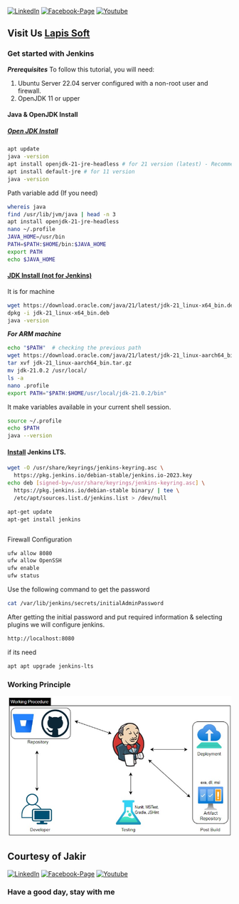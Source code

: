 [![LinkedIn][linkedin-shield-lapissoft]][linkedin-url-lapissoft]
[![Facebook-Page][facebook-shield-lapissoft]][facebook-url-lapissoft]
[![Youtube][youtube-shield-lapissoft]][youtube-url-lapissoft]

## Visit Us [Lapis Soft](http://www.lapissoft.com)

### Get started with Jenkins

***Prerequisites***
To follow this tutorial, you will need:
1. Ubuntu Server 22.04 server configured with a non-root user and firewall.
2. OpenJDK 11 or upper

#### Java & OpenJDK Install
##### [Open JDK Install](https://openjdk.org)

```bash
apt update
java -version
apt install openjdk-21-jre-headless # for 21 version (latest) - Recommended
apt install default-jre # for 11 version
java -version
```
Path variable add (If you need)
```bash
whereis java
find /usr/lib/jvm/java | head -n 3
apt install openjdk-21-jre-headless
nano ~/.profile
JAVA_HOME=/usr/bin
PATH=$PATH:$HOME/bin:$JAVA_HOME
export PATH
echo $JAVA_HOME
```

#### [JDK Install (not for Jenkins)](https://www.oracle.com/java/technologies/downloads/)
It is for  machine
```bash
wget https://download.oracle.com/java/21/latest/jdk-21_linux-x64_bin.deb
dpkg -i jdk-21_linux-x64_bin.deb
java -version
```

***For ARM machine*** 

```bash
echo "$PATH"  # checking the previous path
wget https://download.oracle.com/java/21/latest/jdk-21_linux-aarch64_bin.tar.gz
tar xvf jdk-21_linux-aarch64_bin.tar.gz
mv jdk-21.0.2 /usr/local/
ls -a
nano .profile
export PATH="$PATH:$HOME/usr/local/jdk-21.0.2/bin"
```

It make variables available in your current shell session.

```bash
source ~/.profile
echo $PATH
java --version
```

#### [Install](https://www.jenkins.io/doc/book/installing/linux/) Jenkins LTS.
```bash
wget -O /usr/share/keyrings/jenkins-keyring.asc \
  https://pkg.jenkins.io/debian-stable/jenkins.io-2023.key
echo deb [signed-by=/usr/share/keyrings/jenkins-keyring.asc] \
  https://pkg.jenkins.io/debian-stable binary/ | tee \
  /etc/apt/sources.list.d/jenkins.list > /dev/null
```
```bash
apt-get update
apt-get install jenkins
```
```bash

```
Firewall Configuration
```bash
ufw allow 8080
ufw allow OpenSSH
ufw enable
ufw status
```

Use the following command to get the password
```bash
cat /var/lib/jenkins/secrets/initialAdminPassword
```
After getting the initial password and put required information & selecting plugins we will configure jenkins.
```bash
http://localhost:8080
```
if its need
```bash
apt apt upgrade jenkins-lts
```

### Working Principle

![Working Principle](./img/working-principle.png)

## Courtesy of Jakir

[![LinkedIn][linkedin-shield-jakir]][linkedin-url-jakir]
[![Facebook-Page][facebook-shield-jakir]][facebook-url-jakir]
[![Youtube][youtube-shield-jakir]][youtube-url-jakir]

### Have a good day, stay with me
<!-- Personal profile -->

[linkedin-shield-jakir]: https://img.shields.io/badge/linkedin-%230077B5.svg?style=for-the-badge&logo=linkedin&logoColor=white
[linkedin-url-jakir]: https://www.linkedin.com/in/jakir-ruet/
[facebook-shield-jakir]: https://img.shields.io/badge/Facebook-%231877F2.svg?style=for-the-badge&logo=Facebook&logoColor=white
[facebook-url-jakir]: https://www.facebook.com/jakir-ruet/
[youtube-shield-jakir]: https://img.shields.io/badge/YouTube-%23FF0000.svg?style=for-the-badge&logo=YouTube&logoColor=white
[youtube-url-jakir]: https://www.youtube.com/@mjakaria-ruet/featured

<!-- Company profile -->

[linkedin-shield-lapissoft]: https://img.shields.io/badge/linkedin-%230077B5.svg?style=for-the-badge&logo=linkedin&logoColor=white
[linkedin-url-lapissoft]: https://www.linkedin.com/company/lapis-soft/
[facebook-shield-lapissoft]: https://img.shields.io/badge/Facebook-%231877F2.svg?style=for-the-badge&logo=Facebook&logoColor=white
[facebook-url-lapissoft]: https://www.facebook.com/GoLapisSoft/
[youtube-shield-lapissoft]: https://img.shields.io/badge/YouTube-%23FF0000.svg?style=for-the-badge&logo=YouTube&logoColor=white
[youtube-url-lapissoft]: https://www.youtube.com/@LapisSoft/featured


